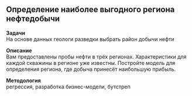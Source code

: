 ## Определение наиболее выгодного региона нефтедобычи
   
**Задачи**   
На основе данных геологи разведки выбрать район добычи нефти
   
**Описание**   
Вам предоставлены пробы нефти в трёх регионах. Характеристики для каждой скважины в регионе уже известны. Постройте модель для определения региона, где добыча принесёт наибольшую прибыль. 
   
**Методология**   
регрессия, разработка бизнес-модели, бутстреп
